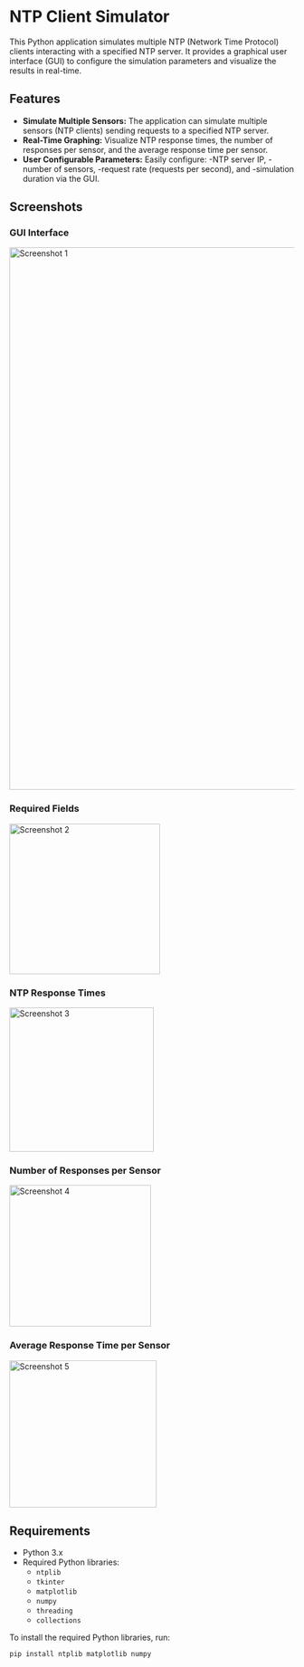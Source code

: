 # NTP Client Simulator

This Python application simulates multiple NTP (Network Time Protocol) clients interacting with a specified NTP server. It provides a graphical user interface (GUI) to configure the simulation parameters and visualize the results in real-time.

## Features

- **Simulate Multiple Sensors:** 
  The application can simulate multiple sensors (NTP clients) sending requests to a specified NTP server.
- **Real-Time Graphing:**
  Visualize NTP response times, the number of responses per sensor, and the average response time per sensor.
- **User Configurable Parameters:**
  Easily configure:
  -NTP server IP,
  -number of sensors,
  -request rate (requests per second), and
  -simulation duration via the GUI.

## Screenshots

### GUI Interface
<img width="959" alt="Screenshot 1" src="https://github.com/user-attachments/assets/0373673f-6584-4450-9d05-e5d5297d3b4f">

### Required Fields 
<img width="266" alt="Screenshot 2" src="https://github.com/user-attachments/assets/d488c5d3-1845-4d13-89bc-9b85318a502c">

### NTP Response Times
<img width="255" alt="Screenshot 3" src="https://github.com/user-attachments/assets/22dd6429-f579-4e11-b224-1eb95c063d17">

### Number of Responses per Sensor
<img width="250" alt="Screenshot 4" src="https://github.com/user-attachments/assets/331a1ccd-c4f6-4049-be17-ade10a6f80c6">


### Average Response Time per Sensor
<img width="260" alt="Screenshot 5" src="https://github.com/user-attachments/assets/7ab4fbbe-341b-434f-a1a4-ebab1ed46a15">


## Requirements

- Python 3.x
- Required Python libraries:
  - `ntplib`
  - `tkinter`
  - `matplotlib`
  - `numpy`
  - `threading`
  - `collections`

To install the required Python libraries, run:

```bash
pip install ntplib matplotlib numpy


